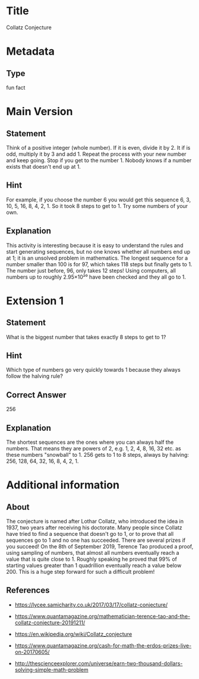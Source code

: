# Title

Collatz Conjecture

# Metadata

## Type

fun fact

# Main Version

## Statement

Think of a positive integer (whole number). If it is even, divide it by 2. It if is odd, multiply it by 3 and add 1. Repeat the process with your new number and keep going. Stop if you get to the number 1. Nobody knows if a number exists that doesn't end up at 1.

## Hint

For example, if you choose the number 6 you would get this sequence 6, 3, 10, 5, 16, 8, 4, 2, 1. So it took 8 steps to get to 1. Try some numbers of your own.

## Explanation

This activity is interesting because it is easy to understand the rules and start generating sequences, but no one knows whether all numbers end up at 1; it is an unsolved problem in mathematics. The longest sequence for a number smaller than 100 is for 97, which takes 118 steps but finally gets to 1. The number just before, 96, only takes 12 steps! Using computers, all numbers up to roughly 2.95×10²⁰ have been checked and they all go to 1.

# Extension 1

## Statement

What is the biggest number that takes exactly 8 steps to get to 1?

## Hint

Which type of numbers go very quickly towards 1 because they always follow the halving rule?

## Correct Answer

256

## Explanation

The shortest sequences are the ones where you can always half the numbers. That means they are powers of 2, e.g. 1, 2, 4, 8, 16, 32 etc. as these numbers "snowball" to 1. 256 gets to 1 to 8 steps, always by halving: 256, 128, 64, 32, 16, 8, 4, 2, 1.

# Additional information

## About

The conjecture is named after Lothar Collatz, who introduced the idea in 1937, two years after receiving his doctorate. Many people since Collatz have tried to find a sequence that doesn't go to 1, or to prove that all sequences go to 1 and no one has succeeded. There are several prizes if you succeed! On the 8th of September 2019, Terence Tao produced a proof, using sampling of numbers, that almost all numbers eventually reach a value that is quite close to 1. Roughly speaking he proved that 99% of starting values greater than 1 quadrillion eventually reach a value below 200. This is a huge step forward for such a difficult problem! 

## References

* https://lycee.samicharity.co.uk/2017/03/17/collatz-conjecture/

* https://www.quantamagazine.org/mathematician-terence-tao-and-the-collatz-conjecture-20191211/

* https://en.wikipedia.org/wiki/Collatz_conjecture

* https://www.quantamagazine.org/cash-for-math-the-erdos-prizes-live-on-20170605/

* http://thescienceexplorer.com/universe/earn-two-thousand-dollars-solving-simple-math-problem

